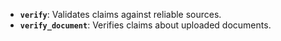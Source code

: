 - **`verify`**: Validates claims against reliable sources.
- **`verify_document`**: Verifies claims about uploaded documents.
